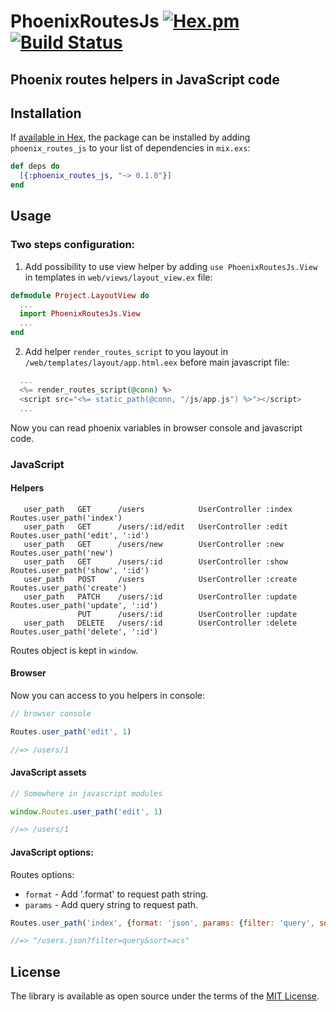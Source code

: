 # PhoenixRoutesJs  [![Hex.pm](https://img.shields.io/hexpm/v/plug.svg)](https://hex.pm/packages/phoenix_routes_js) [![Build Status](https://travis-ci.org/khusnetdinov/phoenix_routes_js.svg?branch=master)](https://travis-ci.org/khusnetdinov/phoenix_routes_js)
## Phoenix routes helpers in JavaScript code

## Installation

If [available in Hex](https://hex.pm/docs/publish), the package can be installed
by adding `phoenix_routes_js` to your list of dependencies in `mix.exs`:

```elixir
def deps do
  [{:phoenix_routes_js, "~> 0.1.0"}]
end
```

## Usage

### Two steps configuration:

1) Add possibility to use view helper by adding `use PhoenixRoutesJs.View` in templates in `web/views/layout_view.ex` file:

```elixir
defmodule Project.LayoutView do
  ...
  import PhoenixRoutesJs.View
  ...
end

```

2) Add helper `render_routes_script` to you layout in `/web/templates/layout/app.html.eex` before main javascript file:

```elixir
  ...
  <%= render_routes_script(@conn) %>
  <script src="<%= static_path(@conn, "/js/app.js") %>"></script>
  ...
```

Now you can read phoenix variables in browser console and javascript code.

### JavaScript

#### Helpers
```
   user_path   GET      /users            UserController :index    Routes.user_path('index')
   user_path   GET      /users/:id/edit   UserController :edit     Routes.user_path('edit', ':id')
   user_path   GET      /users/new        UserController :new      Routes.user_path('new')
   user_path   GET      /users/:id        UserController :show     Routes.user_path('show', ':id')
   user_path   POST     /users            UserController :create   Routes.user_path('create')
   user_path   PATCH    /users/:id        UserController :update   Routes.user_path('update', ':id')
               PUT      /users/:id        UserController :update   
   user_path   DELETE   /users/:id        UserController :delete   Routes.user_path('delete', ':id')
```

Routes object is kept in `window`.

#### Browser

Now you can access to you helpers in console:

```javascript
// browser console

Routes.user_path('edit', 1)

//=> /users/1
```

#### JavaScript assets

```JavaScript
// Somewhere in javascript modules

window.Routes.user_path('edit', 1)

//=> /users/1
```

#### JavaScript options:

Routes options:

  - `format` - Add '.format' to request path string.
  - `params` - Add query string to request path.
  
```JavaScript
Routes.user_path('index', {format: 'json', params: {filter: 'query', sort: 'acs'}})

//=> "/users.json?filter=query&sort=acs"
```

## License

The library is available as open source under the terms of the [MIT License](http://opensource.org/licenses/MIT).
